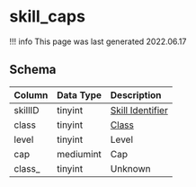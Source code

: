# skill_caps

!!! info
	This page was last generated 2022.06.17

## Schema

| Column | Data Type | Description |
| :--- | :--- | :--- |
| skillID | tinyint | [Skill Identifier](../../../../server/player/skills) |
| class | tinyint | [Class](../../../../server/player/class-list) |
| level | tinyint | Level |
| cap | mediumint | Cap |
| class_ | tinyint | Unknown |

